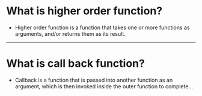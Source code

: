 # What is higher order function?
- Higher order function is a function that takes one or more functions as arguments, and/or returns them as its result.

- - - - -

# What is call back function?

- Callback is a function that is passed into another function as an argument, which is then invoked inside the outer function to complete...
